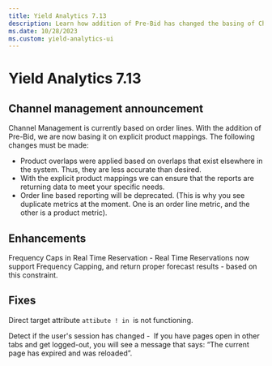 ```yaml
---
title: Yield Analytics 7.13
description: Learn how addition of Pre-Bid has changed the basing of Channel Management from order lines to explicit product mappings. 
ms.date: 10/28/2023
ms.custom: yield-analytics-ui
---
```


# Yield Analytics 7.13

## Channel management announcement

Channel Management is currently based on order lines. With the addition of Pre-Bid, we are now basing it on explicit product mappings. The following changes must be made:

- Product overlaps were applied based on overlaps that exist elsewhere in the system. Thus, they are less accurate than desired.
- With the explicit product mappings we can ensure that the reports are returning data to meet your specific needs.
- Order line based reporting will be deprecated. (This is why you see duplicate metrics at the moment. One is an order line metric, and the other is a product metric).

## Enhancements

Frequency Caps in Real Time Reservation - Real Time Reservations now support Frequency Capping, and return proper forecast results - based on this constraint.

## Fixes

Direct target attribute `attibute ! in`  is not functioning.

Detect if the user's session has changed -  If you have pages open in other tabs and get logged-out, you will see a message that says: “The current page has expired and was reloaded”.
